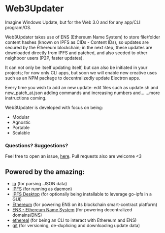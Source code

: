 # Web3Updater

Imagine Windows Update, but for the Web 3.0 and for any app/CLI program/OS.

Web3Updater takes use of ENS (Ethereum Name System) to store file/folder content hashes (known on IPFS as CIDs - Content IDs), so updates are secured by the Ethereum blockchain; in the next step, these updates are downloaded directly from IPFS and patched, and also seeded to other neighboor users (P2P, faster updates).

It can not only be itself updating itself, but can also be initiated in your projects; for now only CLI apps, but soon we will enable new creative uses such as an NPM package to decentralizedly update Electron apps.

Every time you wish to add an new update: edit files such as update.sh and new_patch_at.json adding commands and increasing numbers and... ...more instructions coming.

Web3Updater is developed with focus on being:
- Modular
- Agnostic
- Portable
- Scalable

### Questions? Suggestions?

Feel free to open an issue, [here](https://github.com/DaniellMesquita/Web3Updater/issues). Pull requests also are welcome <3

## Powered by the amazing:
* [jq](https://github.com/stedolan/jq) (for parsing .JSON data)
* [IPFS](https://github.com/ipfs/go-ipfs) (for running as daemon)
* [IPFS Desktop](https://github.com/ipfs/ipfs-desktop) (for optionally being installable to leverage go-ipfs in a GUI)
* [Ethereum](https://github.com/ethereum) (for powering ENS on its blockchain smart-contract platform)
* [ENS - Ethereum Name System](https://github.com/ensdomains/ens) (for powering decentralized domains/DNS)
* [ethereal](https://github.com/wealdtech/ethereal) (for being an CLI to interact with Ethereum and ENS)
* [git](https://github.com/git/git) (for versioning, de-duplicing and downloading update data)
